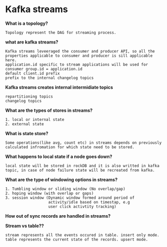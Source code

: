 # Kafka streams

**What is a topology?**

    Topology represent the DAG for streaming process.

**what are kafka streams?**

    Kafka streams leveeraged the consumer and producer API, so all the properties applicable to consumer and producer is sill applicable here.
    application.id specific to stream applications will be used for
    consumer group.id = application.id
    default client.id prefix
    prefix to the internal changelog topics

**Kafka streams creates internal intermidiate topics**

    repartitioning topics
    changelog topics

**What are the types of stores in streams?**

    1. local or internal state
    2. external state

**What is state store?**

    Some operations(like avg, count etc) in streams depends on previously calculated infromation for which state need to be stored.

**What happens to local state if a node goes down?**

    local state will be stored in rockDB and it is also writted in kafka topic, in case of node failure state will be recreated from kafka.


**What are the type of windowing options in streams?**

    1. Tumbling window or sliding window (No overlap/gap)
    2. hoping window (with overlap or gaps)
    3. session window (Dynamic window formed around period of
                       activity/idle based on timestap, e.g 
                       user click activtity tracking)

**How out of sync records are handled in streams?**

**Stream vs table??**

    stream represents all the events occured in table. insert only mode.
    table represents the current state of the records. upsert mode.